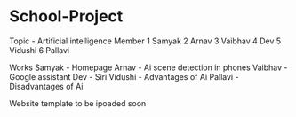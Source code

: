# School-Project
Topic - Artificial intelligence
Member 1 Samyak
2 Arnav 
3 Vaibhav 
4 Dev 
5 Vidushi
6 Pallavi

Works
Samyak - Homepage
Arnav - Ai scene detection in phones
Vaibhav - Google assistant
Dev - Siri
Vidushi - Advantages of Ai
Pallavi - Disadvantages of Ai


Website template to be ipoaded soon


